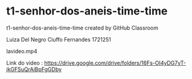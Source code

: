 # t1-senhor-dos-aneis-time-time
t1-senhor-dos-aneis-time-time created by GitHub Classroom


Luiza Del Negro Ciuffo Fernandes 1721251


Iavideo.mp4

Link do video : https://drive.google.com/drive/folders/16Fs-OI4yDG7yT-jkGFSuQrAiBpFgGDby
